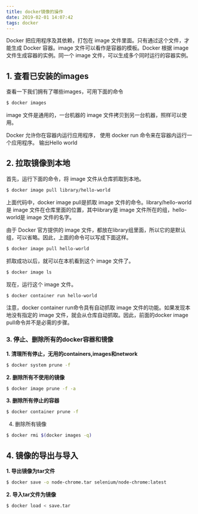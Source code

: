 ```yaml
---
title: docker镜像的操作
date: 2019-02-01 14:07:42
tags: docker
---
```


Docker 把应用程序及其依赖，打包在 image 文件里面。只有通过这个文件，才能生成 Docker 容器。image 文件可以看作是容器的模板。Docker 根据 image 文件生成容器的实例。同一个 image 文件，可以生成多个同时运行的容器实例。

## 1. 查看已安装的images

查看一下我们拥有了哪些images，可用下面的命令

```bash
$ docker images
```

image 文件是通用的，一台机器的 image 文件拷贝到另一台机器，照样可以使用。

Docker 允许你在容器内运行应用程序， 使用 docker run 命令来在容器内运行一个应用程序。
输出Hello world

## 2. 拉取镜像到本地

首先，运行下面的命令，将 image 文件从仓库抓取到本地。

```bash
$ docker image pull library/hello-world
```

上面代码中，docker image pull是抓取 image 文件的命令。library/hello-world是 image 文件在仓库里面的位置，其中library是 image 文件所在的组，hello-world是 image 文件的名字。

由于 Docker 官方提供的 image 文件，都放在library组里面，所以它的是默认组，可以省略。因此，上面的命令可以写成下面这样。

```bash
$ docker image pull hello-world
```

抓取成功以后，就可以在本机看到这个 image 文件了。

```bash
$ docker image ls
```

现在，运行这个 image 文件。

```bash
$ docker container run hello-world
```

注意，docker container run命令具有自动抓取 image 文件的功能。如果发现本地没有指定的 image 文件，就会从仓库自动抓取。因此，前面的docker image pull命令并不是必需的步骤。

### 3.  停止、删除所有的docker容器和镜像

**1. 清理所有停止，无用的containers,images和network**

```bash
$ docker system prune -f
```

**2. 删除所有不使用的镜像**

```bash
$ docker image prune -f -a
```

**3.  删除所有停止的容器**

```bash
$ docker container prune -f
```

4. 删除所有镜像

```bash
$ docker rmi $(docker images -q)
```

## 4. 镜像的导出与导入

**1. 导出镜像为tar文件**


```bash
$ docker save -o node-chrome.tar selenium/node-chrome:latest
```

**2.  导入tar文件为镜像**


```bash
$ docker load < save.tar
```



